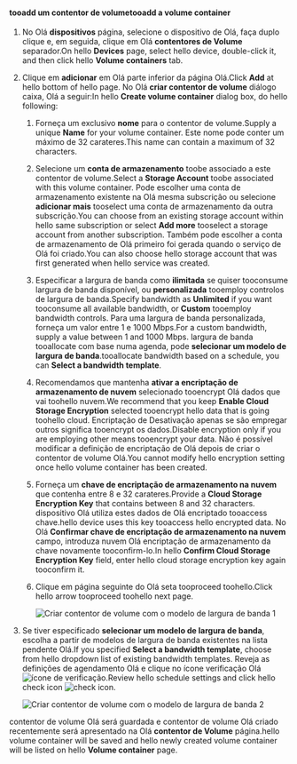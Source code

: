 <!--author=SharS last changed: 1/7/2016-->

#### <a name="tooadd-a-volume-container"></a><span data-ttu-id="01ec9-101">tooadd um contentor de volume</span><span class="sxs-lookup"><span data-stu-id="01ec9-101">tooadd a volume container</span></span>
1. <span data-ttu-id="01ec9-102">No Olá **dispositivos** página, selecione o dispositivo de Olá, faça duplo clique e, em seguida, clique em Olá **contentores de Volume** separador.</span><span class="sxs-lookup"><span data-stu-id="01ec9-102">On hello **Devices** page, select hello device, double-click it, and then click hello **Volume containers** tab.</span></span>
2. <span data-ttu-id="01ec9-103">Clique em **adicionar** em Olá parte inferior da página Olá.</span><span class="sxs-lookup"><span data-stu-id="01ec9-103">Click **Add** at hello bottom of hello page.</span></span> <span data-ttu-id="01ec9-104">No Olá **criar contentor de volume** diálogo caixa, Olá a seguir:</span><span class="sxs-lookup"><span data-stu-id="01ec9-104">In hello **Create volume container** dialog box, do hello following:</span></span>
   
   1. <span data-ttu-id="01ec9-105">Forneça um exclusivo **nome** para o contentor de volume.</span><span class="sxs-lookup"><span data-stu-id="01ec9-105">Supply a unique **Name** for your volume container.</span></span> <span data-ttu-id="01ec9-106">Este nome pode conter um máximo de 32 carateres.</span><span class="sxs-lookup"><span data-stu-id="01ec9-106">This name can contain a maximum of 32 characters.</span></span>
   2. <span data-ttu-id="01ec9-107">Selecione um **conta de armazenamento** toobe associado a este contentor de volume.</span><span class="sxs-lookup"><span data-stu-id="01ec9-107">Select a **Storage Account** toobe associated with this volume container.</span></span> <span data-ttu-id="01ec9-108">Pode escolher uma conta de armazenamento existente na Olá mesma subscrição ou selecione **adicionar mais** tooselect uma conta de armazenamento da outra subscrição.</span><span class="sxs-lookup"><span data-stu-id="01ec9-108">You can choose from an existing storage account within hello same subscription or select **Add more** tooselect a storage account from another subscription.</span></span> <span data-ttu-id="01ec9-109">Também pode escolher a conta de armazenamento de Olá primeiro foi gerada quando o serviço de Olá foi criado.</span><span class="sxs-lookup"><span data-stu-id="01ec9-109">You can also choose hello storage account that was first generated when hello service was created.</span></span>
   3. <span data-ttu-id="01ec9-110">Especificar a largura de banda como **ilimitada** se quiser tooconsume largura de banda disponível, ou **personalizada** tooemploy controlos de largura de banda.</span><span class="sxs-lookup"><span data-stu-id="01ec9-110">Specify bandwidth as **Unlimited** if you want tooconsume all available bandwidth, or **Custom** tooemploy bandwidth controls.</span></span> <span data-ttu-id="01ec9-111">Para uma largura de banda personalizada, forneça um valor entre 1 e 1000 Mbps.</span><span class="sxs-lookup"><span data-stu-id="01ec9-111">For a custom bandwidth, supply a value between 1 and 1000 Mbps.</span></span> <span data-ttu-id="01ec9-112">largura de banda tooallocate com base numa agenda, pode **selecionar um modelo de largura de banda**.</span><span class="sxs-lookup"><span data-stu-id="01ec9-112">tooallocate bandwidth based on a schedule, you can **Select a bandwidth template**.</span></span>
   4. <span data-ttu-id="01ec9-113">Recomendamos que mantenha **ativar a encriptação de armazenamento de nuvem** selecionado tooencrypt Olá dados que vai toohello nuvem.</span><span class="sxs-lookup"><span data-stu-id="01ec9-113">We recommend that you keep **Enable Cloud Storage Encryption** selected tooencrypt hello data that is going toohello cloud.</span></span> <span data-ttu-id="01ec9-114">Encriptação de Desativação apenas se são empregar outros significa tooencrypt os dados.</span><span class="sxs-lookup"><span data-stu-id="01ec9-114">Disable encryption only if you are employing other means tooencrypt your data.</span></span> <span data-ttu-id="01ec9-115">Não é possível modificar a definição de encriptação de Olá depois de criar o contentor de volume Olá.</span><span class="sxs-lookup"><span data-stu-id="01ec9-115">You cannot modify hello encryption setting once hello volume container has been created.</span></span>
   5. <span data-ttu-id="01ec9-116">Forneça um **chave de encriptação de armazenamento na nuvem** que contenha entre 8 e 32 carateres.</span><span class="sxs-lookup"><span data-stu-id="01ec9-116">Provide a **Cloud Storage Encryption Key** that contains between 8 and 32 characters.</span></span> <span data-ttu-id="01ec9-117">dispositivo Olá utiliza estes dados de Olá encriptado tooaccess chave.</span><span class="sxs-lookup"><span data-stu-id="01ec9-117">hello device uses this key tooaccess hello encrypted data.</span></span> <span data-ttu-id="01ec9-118">No Olá **Confirmar chave de encriptação de armazenamento na nuvem** campo, introduza nuvem Olá encriptação de armazenamento da chave novamente tooconfirm-lo.</span><span class="sxs-lookup"><span data-stu-id="01ec9-118">In hello **Confirm Cloud Storage Encryption Key** field, enter hello cloud storage encryption key again tooconfirm it.</span></span> 
   6. <span data-ttu-id="01ec9-119">Clique em página seguinte do Olá seta tooproceed toohello.</span><span class="sxs-lookup"><span data-stu-id="01ec9-119">Click hello arrow tooproceed toohello next page.</span></span>
      
      ![Criar contentor de volume com o modelo de largura de banda 1](./media/storsimple-add-volume-container/HCS_CreateVCBT1-include.png) 
3. <span data-ttu-id="01ec9-121">Se tiver especificado **selecionar um modelo de largura de banda**, escolha a partir de modelos de largura de banda existentes na lista pendente Olá.</span><span class="sxs-lookup"><span data-stu-id="01ec9-121">If you specified **Select a bandwidth template**, choose from hello dropdown list of existing bandwidth templates.</span></span> <span data-ttu-id="01ec9-122">Reveja as definições de agendamento Olá e clique no ícone verificação Olá ![ícone de verificação](./media/storsimple-configure-new-storage-account/HCS_CheckIcon-include.png).</span><span class="sxs-lookup"><span data-stu-id="01ec9-122">Review hello schedule settings and click hello check icon ![check icon](./media/storsimple-configure-new-storage-account/HCS_CheckIcon-include.png).</span></span>
   
    ![Criar contentor de volume com o modelo de largura de banda 2](./media/storsimple-add-volume-container/HCS_CreateVCBT2-include.png) 

<span data-ttu-id="01ec9-124">contentor de volume Olá será guardada e contentor de volume Olá criado recentemente será apresentado na Olá **contentor de Volume** página.</span><span class="sxs-lookup"><span data-stu-id="01ec9-124">hello volume container will be saved and hello newly created volume container will be listed on hello **Volume container** page.</span></span>

